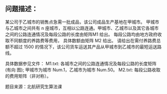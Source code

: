 ## 问题描述：

某公司于乙城市的销售点急需一批成品，该公司成品生产基地在甲城市。
甲城市与乙城市之间共有 n 座城市，互相以公路连通。甲城市、乙城市以及其它各城市之间的公路连通情况及每段公路的长度由矩阵M1 给出。
每段公路均由地方政府收取不同额度的养路费等费用， 具体数额由矩阵 M2 给出。
请给出在需付养路费总额不超过 1500 的情况下，该公司货车运送其产品从甲城市到乙城市的最短运送路线。

具体数据参见文件：
M1.txt: 各城市之间的公路连通情况及每段公路的长度矩阵(有向
图); 甲城市为城市 Num.1，乙城市为城市 Num.50。
M2.txt: 每段公路收取的费用矩阵（非对称）。


题目来源：北航研究生算法课